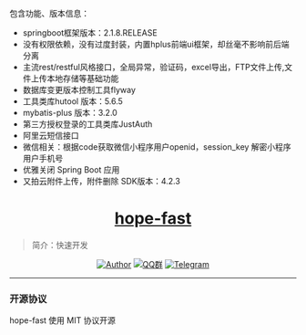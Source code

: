 包含功能、版本信息：

- springboot框架版本：2.1.8.RELEASE
- 没有权限依赖，没有过度封装，内置hplus前端ui框架，却丝毫不影响前后端分离
- 主流rest/restful风格接口，全局异常，验证码，excel导出，FTP文件上传,文件上传本地存储等基础功能
- 数据库变更版本控制工具flyway
- 工具类库hutool 版本：5.6.5
- mybatis-plus 版本：3.2.0
- 第三方授权登录的工具类库JustAuth
- 阿里云短信接口
- 微信相关：根据code获取微信小程序用户openid，session_key 解密小程序用户手机号
- 优雅关闭 Spring Boot 应用
- 又拍云附件上传，附件删除 SDK版本：4.2.3

<h1 align="center"><a href="https://github.com/java-aodeng" target="_blank">hope-fast</a></h1>

> 简介：快速开发

<p align="center">
<a href="https://github.com/java-aodeng"><img alt="Author" src="https://img.shields.io/badge/author-%E4%BD%8E%E8%B0%83%E5%B0%8F%E7%86%8A%E7%8C%AB-blue.svg"/></a>
<a href="https://jq.qq.com/?_wv=1027&k=574chhz"><img alt="QQ群" src="https://img.shields.io/badge/chat-%E4%BD%8E%E8%B0%83%E5%B0%8F%E7%86%8A%E7%8C%ABQQ%E7%BE%A4-yellow.svg"/></a>
<a href="https://t.me/joinchat/LSsyBxVKLGEkF5MtIhg6TQ"><img alt="Telegram" src="https://img.shields.io/badge/telegram-%E4%BD%8E%E8%B0%83%E5%B0%8F%E7%86%8A%E7%8C%AB--%E5%AE%98%E6%96%B9%E9%83%A8%E8%90%BD-orange.svg"/></a>
</p>

------------------------------

### 开源协议

hope-fast 使用  MIT 协议开源
